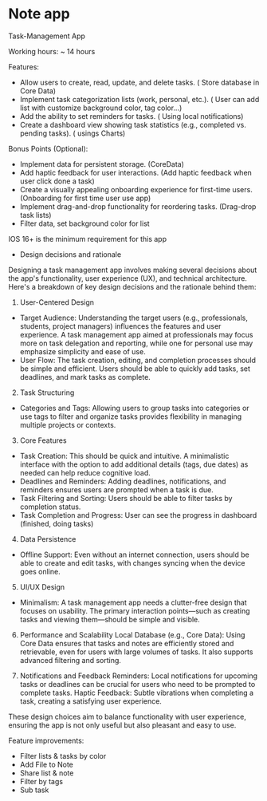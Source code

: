 # Note app
 
Task-Management App

Working hours: ~ 14 hours

Features:
- Allow users to create, read, update, and delete tasks. ( Store database in Core Data)
- Implement task categorization lists (work, personal, etc.). ( User can add list with customize background color, tag color...)
- Add the ability to set reminders for tasks. ( Using local notifications)
- Create a dashboard view showing task statistics (e.g., completed vs. pending tasks). ( usings Charts)

Bonus Points (Optional):
- Implement data for persistent storage. (CoreData)
- Add haptic feedback for user interactions. (Add haptic feedback when user click done a task)
- Create a visually appealing onboarding experience for first-time users. (Onboarding for first time user use app)
- Implement drag-and-drop functionality for reordering tasks. (Drag-drop task lists)
- Filter data, set background color for list


IOS 16+ is the minimum requirement for this app


* Design decisions and rationale

Designing a task management app involves making several decisions about the app's functionality, user experience (UX), and technical architecture. Here's a breakdown of key design decisions and the rationale behind them:

1. User-Centered Design
- Target Audience: Understanding the target users (e.g., professionals, students, project managers) influences the features and user experience. A task management app aimed at professionals may focus more on task delegation and reporting, while one for personal use may emphasize simplicity and ease of use.
- User Flow: The task creation, editing, and completion processes should be simple and efficient. Users should be able to quickly add tasks, set deadlines, and mark tasks as complete.

2. Task Structuring
- Categories and Tags: Allowing users to group tasks into categories or use tags to filter and organize tasks provides flexibility in managing multiple projects or contexts.

3. Core Features
- Task Creation: This should be quick and intuitive. A minimalistic interface with the option to add additional details (tags, due dates) as needed can help reduce cognitive load.
- Deadlines and Reminders: Adding deadlines, notifications, and reminders ensures users are prompted when a task is due.
- Task Filtering and Sorting: Users should be able to filter tasks by completion status.
- Task Completion and Progress: User can see the progress in dashboard (finished, doing tasks)

4. Data Persistence
- Offline Support: Even without an internet connection, users should be able to create and edit tasks, with changes syncing when the device goes online.

5. UI/UX Design
- Minimalism: A task management app needs a clutter-free design that focuses on usability. The primary interaction points—such as creating tasks and viewing them—should be simple and visible.

6. Performance and Scalability
Local Database (e.g., Core Data): Using Core Data ensures that tasks and notes are efficiently stored and retrievable, even for users with large volumes of tasks. It also supports advanced filtering and sorting.

7. Notifications and Feedback
Reminders: Local notifications for upcoming tasks or deadlines can be crucial for users who need to be prompted to complete tasks.
Haptic Feedback: Subtle vibrations when completing a task, creating a satisfying user experience.

These design choices aim to balance functionality with user experience, ensuring the app is not only useful but also pleasant and easy to use.
  
Feature improvements:
- Filter lists & tasks by color
- Add File to Note
- Share list & note
- Filter by tags
- Sub task 
